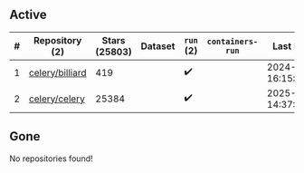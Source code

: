## Active
| # | Repository (2) | Stars (25803) | Dataset | `run` (2) | `containers-run` | Last Modified |
| --- | --- | --- | --- | --- | --- | --- |
| 1 | [celery/billiard](https://github.com/celery/billiard) | 419 |  | :heavy_check_mark: |  | 2024-11-28 16:15:04+00:00 |
| 2 | [celery/celery](https://github.com/celery/celery) | 25384 |  | :heavy_check_mark: |  | 2025-01-29 14:37:39+00:00 |

## Gone
No repositories found!
